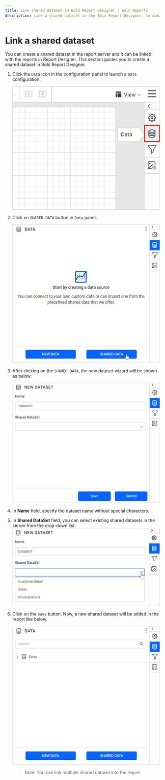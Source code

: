 ```yaml
---
title: Link shared dataset in Bold Report Designer | Bold Reports
description: Link a shared dataset in the Bold Report Designer, to manage the data feed for the RDL reports easily.
---
```


# Link a shared dataset

You can create a shared dataset in the report server and it can be linked with the reports in Report Designer. This section guides you to create a shared dataset in Bold Report Designer.

1. Click the `Data` icon in the configuration panel to launch a `Data` configuration.

   ![Data icon configuration panel](/static/assets/on-premise/images/report-designer/manage-data/dataset/data-icon-configuration-panel.png#width=375px)

2. Click on `SHARED DATA` button in `Data` panel.

   ![Click on shared data button](/static/assets/on-premise/images/report-designer/manage-data/dataset/shared-data-button.png#width=540px)

3. After clicking  on the `SHARED DATA`, the new dataset wizard will be shown as below:

   ![Click on new dataset button](/static/assets/on-premise/images/report-designer/manage-data/dataset/new-dataset-button.png#width=540px)

4. In **Name** field, specify the dataset name without special characters.

5. In **Shared DataSet** field, you can select existing shared datasets in the server from the drop-down list.
      ![Shared data fields panel](/static/assets/on-premise/images/report-designer/manage-data/dataset/shared-data-fields.png#width=540px)
6. Click on the `Save` button. Now, a new shared dataset will be added in the report like below.

   ![Data list view](/static/assets/on-premise/images/report-designer/manage-data/dataset/data-list-view.png#width=540px)

   > Note: You can link multiple shared dataset into the report.